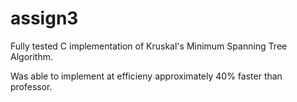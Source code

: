 # assign3

Fully tested C implementation of Kruskal's Minimum Spanning Tree Algorithm.

Was able to implement at efficieny approximately 40% faster than professor.

